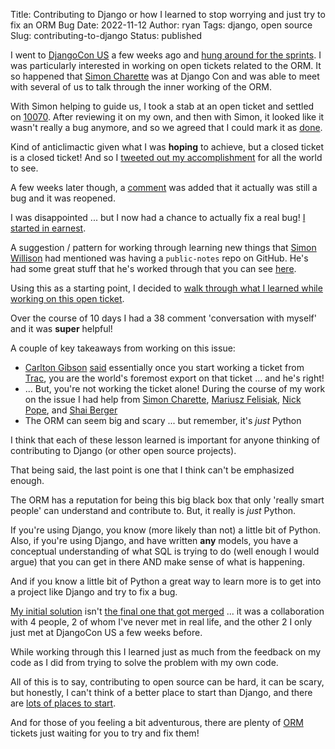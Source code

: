 Title: Contributing to Django or how I learned to stop worrying and just try to fix an ORM Bug
Date: 2022-11-12
Author: ryan
Tags: django, open source
Slug: contributing-to-django
Status: published

I went to [DjangoCon US](https://2022.djangocon.us) a few weeks ago and [hung around for the sprints](https://twitter.com/pauloxnet/status/1583350887375773696). I was particularly interested in working on open tickets related to the ORM. It so happened that [Simon Charette](https://github.com/charettes) was at Django Con and was able to meet with several of us to talk through the inner working of the ORM.

With Simon helping to guide us, I took a stab at an open ticket and settled on [10070](https://code.djangoproject.com/ticket/10070). After reviewing it on my own, and then with Simon, it looked like it wasn't really a bug anymore, and so we agreed that I could mark it as [done](https://code.djangoproject.com/ticket/10070#comment:22).

Kind of anticlimactic given what I was **hoping** to achieve, but a closed ticket is a closed ticket! And so I [tweeted out my accomplishment](https://twitter.com/ryancheley/status/1583206004744867841) for all the world to see.

A few weeks later though, a [comment](https://code.djangoproject.com/ticket/10070#comment:22) was added that it actually was still a bug and it was reopened.

I was disappointed ... but I now had a chance to actually fix a real bug! [I started in earnest](https://github.com/ryancheley/public-notes/issues/1#issue-1428819941).

A suggestion / pattern for working through learning new things that [Simon Willison](https://simonwillison.net) had mentioned was having a `public-notes` repo on GitHub. He's had some great stuff that he's worked through that you can see [here](https://github.com/simonw/public-notes/issues?q=is%3Aissue).

Using this as a starting point, I decided to [walk through what I learned while working on this open ticket](https://github.com/ryancheley/public-notes/issues/1).

Over the course of 10 days I had a 38 comment 'conversation with myself' and it was **super** helpful!

A couple of key takeaways from working on this issue:

- [Carlton Gibson](https://github.com/carltongibson) [said](https://overcast.fm/+QkIrhujD0/21:00) essentially once you start working a ticket from  [Trac](https://code.djangoproject.com/), you are the world's foremost export on that ticket ... and he's right!
- ... But, you're not working the ticket alone! During the course of my work on the issue I had help from [Simon Charette](https://github.com/charettes), [Mariusz Felisiak](https://github.com/felixxm), [Nick Pope](https://github.com/ngnpope), and [Shai Berger](https://github.com/shaib)
- The ORM can seem big and scary ... but remember, it's *just* Python

I think that each of these lesson learned is important for anyone thinking of contributing to Django (or other open source projects).

That being said, the last point is one that I think can't be emphasized enough.

The ORM has a reputation for being this big black box that only 'really smart people' can understand and contribute to. But, it really is *just* Python.

If you're using Django, you know (more likely than not) a little bit of Python. Also, if you're using Django, and have written **any** models, you have a conceptual understanding of what SQL is trying to do (well enough I would argue) that you can get in there AND make sense of what is happening.

And if you know a little bit of Python a great way to learn more is to get into a project like Django and try to fix a bug.

[My initial solution](https://code.djangoproject.com/ticket/10070#comment:27) isn't [the final one that got merged](https://github.com/django/django/pull/16243) ... it was a collaboration with 4 people, 2 of whom I've never met in real life, and the other 2 I only just met at DjangoCon US a few weeks before.

While working through this I learned just as much from the feedback on my code as I did from trying to solve the problem with my own code.

All of this is to say, contributing to open source can be hard, it can be scary, but honestly, I can't think of a better place to start than Django, and there are [lots of places to start](https://code.djangoproject.com/query?owner=nobody&status=assigned&status=new&col=id&col=summary&col=owner&col=status&col=component&col=type&col=version&desc=1&order=id).

And for those of you feeling a bit adventurous, there are plenty of [ORM](https://code.djangoproject.com/query?status=assigned&status=new&owner=nobody&component=Database+layer+(models%2C+ORM)&col=id&col=summary&col=status&col=component&col=owner&col=type&col=version&desc=1&order=id) tickets just waiting for you to try and fix them!
